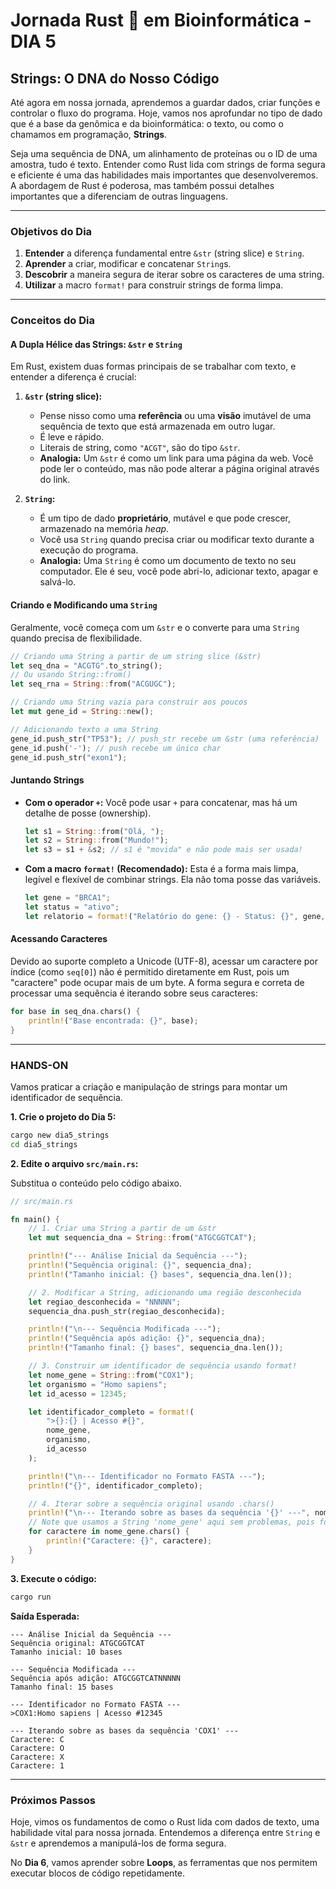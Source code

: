 # Jornada Rust 🦀 em Bioinformática - DIA 5

## Strings: O DNA do Nosso Código

Até agora em nossa jornada, aprendemos a guardar dados, criar funções e controlar o fluxo do programa. Hoje, vamos nos aprofundar no tipo de dado que é a base da genômica e da bioinformática: o texto, ou como o chamamos em programação, **Strings**.

Seja uma sequência de DNA, um alinhamento de proteínas ou o ID de uma amostra, tudo é texto. Entender como Rust lida com strings de forma segura e eficiente é uma das habilidades mais importantes que desenvolveremos. A abordagem de Rust é poderosa, mas também possui detalhes importantes que a diferenciam de outras linguagens.

---

### Objetivos do Dia

1.  **Entender** a diferença fundamental entre `&str` (string slice) e `String`.
2.  **Aprender** a criar, modificar e concatenar `String`s.
3.  **Descobrir** a maneira segura de iterar sobre os caracteres de uma string.
4.  **Utilizar** a macro `format!` para construir strings de forma limpa.

---

### Conceitos do Dia

#### A Dupla Hélice das Strings: `&str` e `String`

Em Rust, existem duas formas principais de se trabalhar com texto, e entender a diferença é crucial:

1.  **`&str` (string slice):**
    * Pense nisso como uma **referência** ou uma **visão** imutável de uma sequência de texto que está armazenada em outro lugar.
    * É leve e rápido.
    * Literais de string, como `"ACGT"`, são do tipo `&str`.
    * **Analogia:** Um `&str` é como um link para uma página da web. Você pode ler o conteúdo, mas não pode alterar a página original através do link.

2.  **`String`:**
    * É um tipo de dado **proprietário**, mutável e que pode crescer, armazenado na memória *heap*.
    * Você usa `String` quando precisa criar ou modificar texto durante a execução do programa.
    * **Analogia:** Uma `String` é como um documento de texto no seu computador. Ele é seu, você pode abri-lo, adicionar texto, apagar e salvá-lo.

#### Criando e Modificando uma `String`

Geralmente, você começa com um `&str` e o converte para uma `String` quando precisa de flexibilidade.

```rust
// Criando uma String a partir de um string slice (&str)
let seq_dna = "ACGTG".to_string();
// Ou usando String::from()
let seq_rna = String::from("ACGUGC");

// Criando uma String vazia para construir aos poucos
let mut gene_id = String::new();

// Adicionando texto a uma String
gene_id.push_str("TP53"); // push_str recebe um &str (uma referência)
gene_id.push('-'); // push recebe um único char
gene_id.push_str("exon1");
```

#### Juntando Strings

* **Com o operador `+`:** Você pode usar `+` para concatenar, mas há um detalhe de posse (ownership).
    ```rust
    let s1 = String::from("Olá, ");
    let s2 = String::from("Mundo!");
    let s3 = s1 + &s2; // s1 é "movida" e não pode mais ser usada!
    ```

* **Com a macro `format!` (Recomendado):** Esta é a forma mais limpa, legível e flexível de combinar strings. Ela não toma posse das variáveis.
    ```rust
    let gene = "BRCA1";
    let status = "ativo";
    let relatorio = format!("Relatório do gene: {} - Status: {}", gene, status);
    ```

#### Acessando Caracteres

Devido ao suporte completo a Unicode (UTF-8), acessar um caractere por índice (como `seq[0]`) não é permitido diretamente em Rust, pois um "caractere" pode ocupar mais de um byte. A forma segura e correta de processar uma sequência é iterando sobre seus caracteres:

```rust
for base in seq_dna.chars() {
    println!("Base encontrada: {}", base);
}
```

---

### HANDS-ON

Vamos praticar a criação e manipulação de strings para montar um identificador de sequência.

**1. Crie o projeto do Dia 5:**

```bash
cargo new dia5_strings
cd dia5_strings
```

**2. Edite o arquivo `src/main.rs`:**

Substitua o conteúdo pelo código abaixo.

```rust
// src/main.rs

fn main() {
    // 1. Criar uma String a partir de um &str
    let mut sequencia_dna = String::from("ATGCGGTCAT");

    println!("--- Análise Inicial da Sequência ---");
    println!("Sequência original: {}", sequencia_dna);
    println!("Tamanho inicial: {} bases", sequencia_dna.len());

    // 2. Modificar a String, adicionando uma região desconhecida
    let regiao_desconhecida = "NNNNN";
    sequencia_dna.push_str(regiao_desconhecida);

    println!("\n--- Sequência Modificada ---");
    println!("Sequência após adição: {}", sequencia_dna);
    println!("Tamanho final: {} bases", sequencia_dna.len());

    // 3. Construir um identificador de sequência usando format!
    let nome_gene = String::from("COX1");
    let organismo = "Homo sapiens";
    let id_acesso = 12345;

    let identificador_completo = format!(
        ">{}:{} | Acesso #{}",
        nome_gene,
        organismo,
        id_acesso
    );

    println!("\n--- Identificador no Formato FASTA ---");
    println!("{}", identificador_completo);

    // 4. Iterar sobre a sequência original usando .chars()
    println!("\n--- Iterando sobre as bases da sequência '{}' ---", nome_gene);
    // Note que usamos a String 'nome_gene' aqui sem problemas, pois format! não a consumiu.
    for caractere in nome_gene.chars() {
        println!("Caractere: {}", caractere);
    }
}
```

**3. Execute o código:**

```bash
cargo run
```

**Saída Esperada:**

```
--- Análise Inicial da Sequência ---
Sequência original: ATGCGGTCAT
Tamanho inicial: 10 bases

--- Sequência Modificada ---
Sequência após adição: ATGCGGTCATNNNNN
Tamanho final: 15 bases

--- Identificador no Formato FASTA ---
>COX1:Homo sapiens | Acesso #12345

--- Iterando sobre as bases da sequência 'COX1' ---
Caractere: C
Caractere: O
Caractere: X
Caractere: 1
```

---

### Próximos Passos

Hoje, vimos os fundamentos de como o Rust lida com dados de texto, uma habilidade vital para nossa jornada. Entendemos a diferença entre `String` e `&str` e aprendemos a manipulá-los de forma segura.

No **Dia 6**, vamos aprender sobre **Loops**, as ferramentas que nos permitem executar blocos de código repetidamente.
